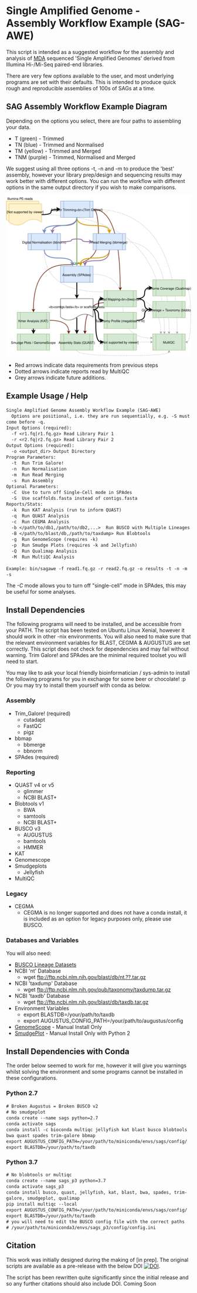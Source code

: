 # Single Amplified Genome - Assembly Workflow Example (SAG-AWE)

This script is intended as a suggested workflow for the assembly and analysis of [MDA](https://en.wikipedia.org/wiki/Multiple_displacement_amplification) sequenced 'Single Amplified Genomes' derived from Illumina Hi-/Mi-Seq paired-end libraries.

There are very few options available to the user, and most underlying programs are set with their defaults. This is intended to produce quick rough and reproducible assemblies of 100s of SAGs at a time.

## SAG Assembly Workflow Example Diagram
Depending on the options you select, there are four paths to assembling your data.

* T (green) - Trimmed
* TN (blue) - Trimmed and Normalised
* TM (yellow) - Trimmed and Merged
* TNM (purple) - Trimmed, Normalised and Merged

We suggest using all three options -t, -n and -m to produce the 'best' assembly, however your library prep/design and sequencing results may work better with different options. You can run the workflow with different options in the same output directory if you wish to make comparisons. 

<p align="center">
<img src="https://github.com/guyleonard/sagawe/blob/master/images/SAGAWE.svg">
</p>

* Red arrows indicate data requirements from previous steps
* Dotted arrows indicate reports read by MultiQC
* Grey arrows indicate future additions.

## Example Usage / Help
```
Single Amplified Genome Assembly Workflow Example (SAG-AWE)
  Options are positional, i.e. they are run sequentially, e.g. -S must come before -q.
Input Options (required):
  -f <r1.fq|r1.fq.gz> Read Library Pair 1
  -r <r2.fq|r2.fq.gz> Read Library Pair 2
Output Options (required):
  -o <output_dir> Output Directory
Program Parameters:
  -t  Run Trim Galore!
  -n  Run Normalisation
  -m  Run Read Merging
  -s  Run Assembly
Optional Parameters:
  -C  Use to turn off Single-Cell mode in SPAdes 
  -S  Use scaffolds.fasta instead of contigs.fasta
Reports/Stats:
  -k  Run KAT Analysis (run to inform QUAST)
  -q  Run QUAST Analysis
  -c  Run CEGMA Analysis
  -b </path/to/db1,/path/to/db2,...>  Run BUSCO with Multiple Lineages
  -B </path/to/blast/db,/path/to/taxdump> Run Blobtools
  -g  Run GenomeScope (requires -k)
  -p  Run Smudge Plots (requires -k and Jellyfish)
  -Q  Run Qualimap Analysis
  -M  Run MultiQC Analysis

Example: bin/sagawe -f read1.fq.gz -r read2.fq.gz -o results -t -n -m -s
```
The *-C* mode allows you to turn off "single-cell" mode in SPAdes, this may be useful for some analyses.

## Install Dependencies
The following programs will need to be installed, and be accessible from your PATH. The script has been tested on Ubuntu Linux Xenial, however it should work in other -nix environments. You will also need to make sure that the relevant environment variables for BLAST, CEGMA & AUGUSTUS are set correctly. This script does not check for dependencies and may fail without warning. Trim Galore! and SPAdes are the minimal required toolset you will need to start.

You may like to ask your local friendly bioinformatician / sys-admin to install the following programs for you in exchange for some beer or chocolate! :p Or you may try to install them yourself with conda as below.

### Assembly
* Trim_Galore! (required)
  * cutadapt
  * FastQC
  * pigz
* bbmap
  * bbmerge
  * bbnorm
* SPAdes (required)

### Reporting
* QUAST v4 or v5
  * glimmer
  * NCBI BLAST+
* Blobtools v1
  * BWA
  * samtools
  * NCBI BLAST+
* BUSCO v3
  * AUGUSTUS
  * bamtools
  * HMMER
* KAT
* Genomescope
* Smudgeplots
  * Jellyfish
* MultiQC

### Legacy
* CEGMA
  * CEGMA is no longer supported and does not have a conda install, it is included as an option for legacy purposes only, please use BUSCO.

### Databases and Variables
You will also need:
* [BUSCO Lineage Datasets](https://busco.ezlab.org)
* NCBI 'nt' Database
  * wget ftp://ftp.ncbi.nlm.nih.gov/blast/db/nt.??.tar.gz
* NCBI 'taxdump' Database
  * wget ftp://ftp.ncbi.nlm.nih.gov/pub/taxonomy/taxdump.tar.gz
* NCBI 'taxdb' Database
  * wget ftp://ftp.ncbi.nlm.nih.gov/blast/db/taxdb.tar.gz
* Environment Variables
    * export BLASTDB=/your/path/to/taxdb
    * export AUGUSTUS_CONFIG_PATH=/your/path/to/augustus/config
* [GenomeScope](https://github.com/tbenavi1/genomescope2.0) - Manual Install Only
* [SmudgePlot](https://github.com/KamilSJaron/smudgeplot) - Manual Install Only with Python 2

## Install Dependencies with Conda
The order below seemed to work for me, however it will give you warnings whilst solving the environment and some programs cannot be installed in these configurations.

### Python 2.7
    # Broken Augustus = Broken BUSCO v2
    # No smudgeplot
    conda create --name sags python=2.7
    conda activate sags
    conda install -c bioconda multiqc jellyfish kat blast busco blobtools bwa quast spades trim-galore bbmap
    export AUGUSTUS_CONFIG_PATH=/your/path/to/miniconda/envs/sags/config/
    export BLASTDB=/your/path/to/taxdb

### Python 3.7
    # No blobtools or multiqc
    conda create --name sags_p3 python=3.7
    conda activate sags_p3
    conda install busco, quast, jellyfish, kat, blast, bwa, spades, trim-galore, smudgeplot, qualimap
    pip install multiqc --local
    export AUGUSTUS_CONFIG_PATH=/your/path/to/miniconda/envs/sags/config/
    export BLASTDB=/your/path/to/taxdb
    # you will need to edit the BUSCO config file with the correct paths
    # /your/path/to/miniconda3/envs/sags_p3/config/config.ini



## Citation
This work was initially designed during the making of [in prep]. The original scripts are available as a pre-release with the below DOI [![DOI](https://zenodo.org/badge/DOI/10.5281/zenodo.192677.svg)](https://doi.org/10.5281/zenodo.192677).

The script has been rewritten quite significantly since the initial release and so any further citations should also include DOI.
Coming Soon